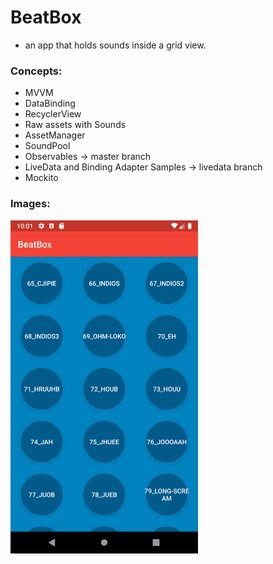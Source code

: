 # BeatBox

- an app that holds sounds inside a grid view.

### Concepts:

- MVVM
- DataBinding
- RecyclerView
- Raw assets with Sounds
- AssetManager
- SoundPool
- Observables -> master branch
- LiveData and Binding Adapter Samples -> livedata branch
- Mockito

### Images:

<img src="images/beatBox.png" width="300">
